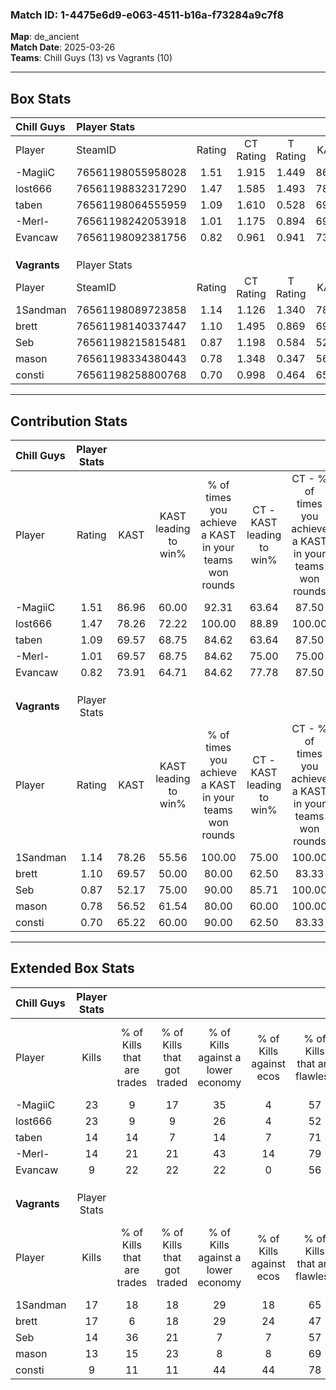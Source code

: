 ### Match ID: 1-4475e6d9-e063-4511-b16a-f73284a9c7f8  
**Map**: de_ancient  
**Match Date**: 2025-03-26  
**Teams**: Chill Guys (13) vs Vagrants (10)  

---  

## Box Stats  

| **Chill Guys** | Player Stats      |        |           |          |       |       |       |         |        |      |     |
| :- | :- | :-: | :-: | :-: | :-: | :-: | :-: | :-: | :-: | :-: | :-: |
| Player         | SteamID           | Rating | CT Rating | T Rating | KAST  |  ADR  | Kills | Assists | Deaths | K/D  | HS% |
| -MagiiC        | 76561198055958028 |  1.51  |   1.915   |  1.449   | 86.96 | 106.7 |  23   |    5    |   18   | 1.28 | 56  |
| lost666        | 76561198832317290 |  1.47  |   1.585   |  1.493   | 78.26 | 93.4  |  23   |    5    |   15   | 1.53 | 82  |
| taben          | 76561198064555959 |  1.09  |   1.610   |  0.528   | 69.57 | 72.4  |  14   |    4    |   11   | 1.27 | 71  |
| -Merl-         | 76561198242053918 |  1.01  |   1.175   |  0.894   | 69.57 | 66.7  |  14   |    7    |   14   | 1.00 | 42  |
| Evancaw        | 76561198092381756 |  0.82  |   0.961   |  0.941   | 73.91 | 52.7  |   9   |    4    |   13   | 0.69 | 66  |
|                |                   |        |           |          |       |       |       |         |        |      |     |
|                |                   |        |           |          |       |       |       |         |        |      |     |
|                |                   |        |           |          |       |       |       |         |        |      |     |
| **Vagrants**   | Player Stats      |        |           |          |       |       |       |         |        |      |     |
| Player         | SteamID           | Rating | CT Rating | T Rating | KAST  |  ADR  | Kills | Assists | Deaths | K/D  | HS% |
| 1Sandman       | 76561198089723858 |  1.14  |   1.126   |  1.340   | 78.26 | 76.7  |  17   |    5    |   17   | 1.00 | 52  |
| brett          | 76561198140337447 |  1.10  |   1.495   |  0.869   | 69.57 | 86.7  |  17   |    7    |   18   | 0.94 | 29  |
| Seb            | 76561198215815481 |  0.87  |   1.198   |  0.584   | 52.17 | 65.9  |  14   |    3    |   14   | 1.00 | 21  |
| mason          | 76561198334380443 |  0.78  |   1.348   |  0.347   | 56.52 | 73.4  |  13   |    5    |   19   | 0.68 | 61  |
| consti         | 76561198258800768 |  0.70  |   0.998   |  0.464   | 65.22 | 52.8  |   9   |    5    |   16   | 0.56 | 11  |
---  

## Contribution Stats  

| **Chill Guys** | Player Stats |       |                      |                                                        |                           |                                                             |                          |                                                            |
| :- | :-: | :-: | :-: | :-: | :-: | :-: | :-: | :-: |
| Player         |    Rating    | KAST  | KAST leading to win% | % of times you achieve a KAST in your teams won rounds | CT - KAST leading to win% | CT - % of times you achieve a KAST in your teams won rounds | T - KAST leading to win% | T - % of times you achieve a KAST in your teams won rounds |
| -MagiiC        |     1.51     | 86.96 |        60.00         |                         92.31                          |           63.64           |                            87.50                            |          55.56           |                           100.00                           |
| lost666        |     1.47     | 78.26 |        72.22         |                         100.00                         |           88.89           |                           100.00                            |          55.56           |                           100.00                           |
| taben          |     1.09     | 69.57 |        68.75         |                         84.62                          |           63.64           |                            87.50                            |          80.00           |                           80.00                            |
| -Merl-         |     1.01     | 69.57 |        68.75         |                         84.62                          |           75.00           |                            75.00                            |          62.50           |                           100.00                           |
| Evancaw        |     0.82     | 73.91 |        64.71         |                         84.62                          |           77.78           |                            87.50                            |          50.00           |                           80.00                            |
|                |              |       |                      |                                                        |                           |                                                             |                          |                                                            |
|                |              |       |                      |                                                        |                           |                                                             |                          |                                                            |
|                |              |       |                      |                                                        |                           |                                                             |                          |                                                            |
| **Vagrants**   | Player Stats |       |                      |                                                        |                           |                                                             |                          |                                                            |
| Player         |    Rating    | KAST  | KAST leading to win% | % of times you achieve a KAST in your teams won rounds | CT - KAST leading to win% | CT - % of times you achieve a KAST in your teams won rounds | T - KAST leading to win% | T - % of times you achieve a KAST in your teams won rounds |
| 1Sandman       |     1.14     | 78.26 |        55.56         |                         100.00                         |           75.00           |                           100.00                            |          40.00           |                           100.00                           |
| brett          |     1.10     | 69.57 |        50.00         |                         80.00                          |           62.50           |                            83.33                            |          37.50           |                           75.00                            |
| Seb            |     0.87     | 52.17 |        75.00         |                         90.00                          |           85.71           |                           100.00                            |          60.00           |                           75.00                            |
| mason          |     0.78     | 56.52 |        61.54         |                         80.00                          |           60.00           |                           100.00                            |          66.67           |                           50.00                            |
| consti         |     0.70     | 65.22 |        60.00         |                         90.00                          |           62.50           |                            83.33                            |          57.14           |                           100.00                           |
---  

## Extended Box Stats  

| **Chill Guys** | Player Stats |                            |                            |                                    |                         |                              |                                 |        |                             |                                     |                          |                               |                            |
| :- | :-: | :-: | :-: | :-: | :-: | :-: | :-: | :-: | :-: | :-: | :-: | :-: | :-: |
| Player         |    Kills     | % of Kills that are trades | % of Kills that got traded | % of Kills against a lower economy | % of Kills against ecos | % of Kills that are flawless | % of Kills that are close duels | Deaths | % of Deaths that get traded | % of Deaths against a lower economy | % of Deaths against ecos | % of Deaths that are flawless | % of Deaths that are close |
| -MagiiC        |      23      |             9              |             17             |                 35                 |            4            |              57              |                4                |   18   |             44              |                 33                  |            6             |              56               |             11             |
| lost666        |      23      |             9              |             9              |                 26                 |            4            |              52              |                9                |   15   |             20              |                 27                  |            0             |              73               |             0              |
| taben          |      14      |             14             |             7              |                 14                 |            7            |              71              |               14                |   11   |              0              |                 27                  |            0             |              73               |             0              |
| -Merl-         |      14      |             21             |             21             |                 43                 |           14            |              79              |                0                |   14   |              7              |                 21                  |            0             |              57               |             7              |
| Evancaw        |      9       |             22             |             22             |                 22                 |            0            |              56              |               22                |   13   |             15              |                 23                  |            0             |              54               |             0              |
|                |              |                            |                            |                                    |                         |                              |                                 |        |                             |                                     |                          |                               |                            |
|                |              |                            |                            |                                    |                         |                              |                                 |        |                             |                                     |                          |                               |                            |
|                |              |                            |                            |                                    |                         |                              |                                 |        |                             |                                     |                          |                               |                            |
| **Vagrants**   | Player Stats |                            |                            |                                    |                         |                              |                                 |        |                             |                                     |                          |                               |                            |
| Player         |    Kills     | % of Kills that are trades | % of Kills that got traded | % of Kills against a lower economy | % of Kills against ecos | % of Kills that are flawless | % of Kills that are close duels | Deaths | % of Deaths that get traded | % of Deaths against a lower economy | % of Deaths against ecos | % of Deaths that are flawless | % of Deaths that are close |
| 1Sandman       |      17      |             18             |             18             |                 29                 |           18            |              65              |                6                |   17   |             24              |                 18                  |            6             |              71               |             0              |
| brett          |      17      |             6              |             18             |                 29                 |           24            |              47              |                0                |   18   |             17              |                 22                  |            11            |              50               |             17             |
| Seb            |      14      |             36             |             21             |                 7                  |            7            |              57              |                7                |   14   |              7              |                 14                  |            0             |              71               |             0              |
| mason          |      13      |             15             |             23             |                 8                  |            8            |              69              |                8                |   19   |             11              |                 16                  |            5             |              58               |             5              |
| consti         |      9       |             11             |             11             |                 44                 |           44            |              78              |                0                |   16   |              6              |                 13                  |            0             |              56               |             19             |
